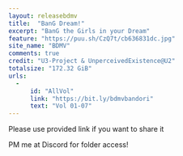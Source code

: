 ```yaml
---
layout: releasebdmv
title:  "BanG Dream!"
excerpt: "BanG the Girls in your Dream"
feature: "https://puu.sh/CzQ7t/cb636831dc.jpg"
site_name: "BDMV"
comments: true
credit: "U3-Project & UnperceivedExistence@U2"
totalsize: "172.32 GiB"
urls:
  - 
      id: "AllVol"
      link: "https://bit.ly/bdmvbandori"
      text: "Vol 01-07"
---
```


Please use provided link if you want to share it

PM me at Discord for folder access!
